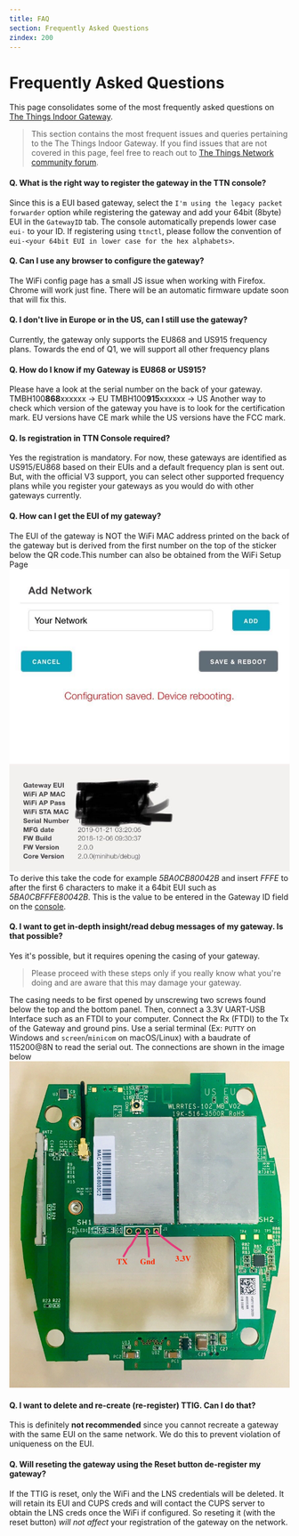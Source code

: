 ```yaml
---
title: FAQ
section: Frequently Asked Questions
zindex: 200
---
```


# Frequently Asked Questions

This page consolidates some of the most frequently asked questions on [The Things Indoor Gateway](./index.md).

> This section contains the most frequent issues and queries pertaining to the The Things Indoor Gateway. If you find issues that are not covered in this page, feel free to reach out to [The Things Network community forum](https://www.thethingsnetwork.org/forum).


#### Q. What is the right way to register the gateway in the TTN console?

Since this is a EUI based gateway, select the `I'm using the legacy packet forwarder` option while registering the gateway and add your 64bit (8byte) EUI in the `GatewayID` tab. The console automatically prepends lower case `eui-` to your ID. 
If registering using `ttnctl`, please follow the convention of `eui-<your 64bit EUI in lower case for the hex alphabets>`.

#### Q. Can I use any browser to configure the gateway?
The WiFi config page has a small JS issue when working with Firefox. Chrome will work just fine. There will be an automatic firmware update soon that will fix this.

#### Q. I don't live in Europe or in the US, can I still use the gateway?

Currently, the gateway only supports the EU868 and US915 frequency plans. Towards the end of Q1, we will support all other frequency plans

#### Q. How do I know if my Gateway is EU868 or US915?

Please have a look at the serial number on the back of your gateway.
TMBH100**868**xxxxxx -> EU
TMBH100**915**xxxxxx -> US
Another way to check which version of the gateway you have is to look for the certification mark. EU versions have CE mark while the US versions have the FCC mark.

#### Q. Is registration in TTN Console required?

Yes the registration is mandatory. For now, these gateways are identified as US915/EU868 based on their EUIs and a default frequency plan is sent out. But, with the official V3 support, you can select other supported frequency plans while you register your gateways as you would do with other gateways currently.


#### Q. How can I get the EUI of my gateway?

The EUI of the gateway is NOT the WiFi MAC address printed on the back of the gateway but is derived from the first number on the top of the sticker below the QR code.This number can also be obtained from the WiFi Setup Page
    ![TTIG_EUI](TTIG_EUI.jpg)
To derive this take the code for example *5BA0CB80042B* and insert *FFFE* to after the first 6 characters to make it a 64bit EUI such as *5BA0CBFFFE80042B*. This is the value to be entered in the Gateway ID field on the [console](https://console.thethingsnetwork.org).

#### Q. I want to get in-depth insight/read debug messages of my gateway. Is that possible?

Yes it's possible, but it requires opening the casing of your gateway. 

> Please proceed with these steps only if you really know what you're doing and are aware that this may damage your gateway.

The casing needs to be first opened by unscrewing two screws found below the top and the bottom panel. Then, connect a 3.3V UART-USB Interface such as an FTDI to your computer. 
Connect the Rx (FTDI) to the Tx of the Gateway and ground pins.
Use a serial terminal (Ex: `PUTTY` on Windows and `screen`/`minicom` on macOS/Linux) with a baudrate of 115200@8N to read the serial out. The connections are shown in the image below
    ![TTIG_Serial](TTIG_Serial.jpg)


#### Q. I want to delete and re-create (re-register) TTIG. Can I do that?

This is definitely **not recommended** since you cannot recreate a gateway with the same EUI on the same network. We do this to prevent violation of uniqueness on the EUI.

#### Q. Will reseting the gateway using the Reset button de-register my gateway?

If the TTIG is reset, only the WiFi and the LNS credentials will be deleted. It will retain its EUI and CUPS creds and will contact the CUPS server to obtain the LNS creds once the WiFi if configured.
So reseting it (with the reset button) *will not affect* your registration of the gateway on the network.
